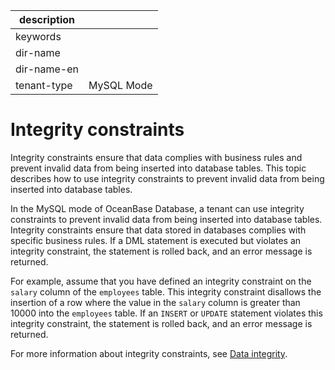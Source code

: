 |description||
|---|---|
|keywords||
|dir-name||
|dir-name-en||
|tenant-type|MySQL Mode|

# Integrity constraints

Integrity constraints ensure that data complies with business rules and prevent invalid data from being inserted into database tables. This topic describes how to use integrity constraints to prevent invalid data from being inserted into database tables.

In the MySQL mode of OceanBase Database, a tenant can use integrity constraints to prevent invalid data from being inserted into database tables. Integrity constraints ensure that data stored in databases complies with specific business rules. If a DML statement is executed but violates an integrity constraint, the statement is rolled back, and an error message is returned.

For example, assume that you have defined an integrity constraint on the `salary` column of the `employees` table. This integrity constraint disallows the insertion of a row where the value in the `salary` column is greater than 10000 into the `employees` table. If an `INSERT` or `UPDATE` statement violates this integrity constraint, the statement is rolled back, and an error message is returned.

For more information about integrity constraints, see [Data integrity](../700.data-integrity-of-mysql-mode/100.data-integrity-overview-of-mysql-mode.md).
